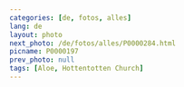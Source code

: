 ```yaml
---
categories: [de, fotos, alles]
lang: de
layout: photo
next_photo: /de/fotos/alles/P0000284.html
picname: P0000197
prev_photo: null
tags: [Aloe, Hottentotten Church]
---
```

